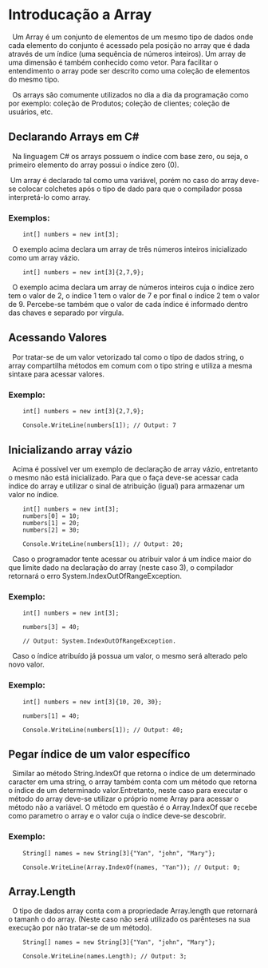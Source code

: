 # Introducação a Array

&nbsp; Um Array é um conjunto de elementos de um mesmo tipo de dados onde cada elemento do conjunto é acessado pela posição no array que é dada através de um índice (uma sequência de números inteiros).  Um array de uma dimensão é também conhecido como vetor. Para facilitar o entendimento o array pode ser descrito como uma coleção de elementos do mesmo tipo.<br>

&nbsp; Os arrays são comumente utilizados no dia a dia da programação como por exemplo: coleção de Produtos; coleção de clientes; coleção de usuários, etc.

## Declarando Arrays em C#

&nbsp; Na linguagem C#  os arrays possuem o índice com base zero, ou seja, o primeiro elemento do array possui o índice zero (0). <br>

&nbsp;Um array é declarado tal como uma variável, porém no caso do array deve-se colocar colchetes após o tipo de dado para que o compilador possa interpretá-lo como array.

### Exemplos:

```
    int[] numbers = new int[3];
```

&nbsp; O exemplo acima declara um array de  três números inteiros inicializado como um array vázio.

```
    int[] numbers = new int[3]{2,7,9};
```

&nbsp; O exemplo acima declara um array de números inteiros cuja o índice zero tem o valor de 2, o índice 1 tem o valor de 7 e por final o índice 2 tem o valor de 9. Percebe-se também que o valor de cada índice é informado dentro das chaves e separado por vírgula.

## Acessando Valores 

&nbsp; Por tratar-se de um valor vetorizado tal como o tipo de dados string, o array compartilha métodos em comum com o tipo string e utiliza a mesma sintaxe para acessar valores.

### Exemplo:

```
    int[] numbers = new int[3]{2,7,9};

    Console.WriteLine(numbers[1]); // Output: 7
```

## Inicializando array vázio

&nbsp; Acima é possível ver um exemplo de declaração de array vázio, entretanto o mesmo não está inicializado. Para que o faça deve-se acessar cada índice do array e utilizar o sinal de atribuição (igual) para armazenar um valor no índice.

```
    int[] numbers = new int[3];
    numbers[0] = 10;
    numbers[1] = 20;
    numbers[2] = 30;

    Console.WriteLine(numbers[1]); // Output: 20;
```

&nbsp; Caso o programador tente acessar ou atribuir valor á um índice maior do que limite dado na declaração do array (neste caso 3), o compilador retornará o erro System.IndexOutOfRangeException.


### Exemplo:

```
    int[] numbers = new int[3];
 
    numbers[3] = 40;

    // Output: System.IndexOutOfRangeException.
```

&nbsp; Caso o índice atribuído já possua um valor, o mesmo será alterado pelo novo valor.

### Exemplo:

```
    int[] numbers = new int[3]{10, 20, 30};
 
    numbers[1] = 40;

    Console.WriteLine(numbers[1]); // Output: 40;
```

## Pegar índice de um valor específico

&nbsp; Similar ao método String.IndexOf que retorna o índice de um determinado caracter em uma string, o array também conta com um método que retorna o índice de um determinado valor.Entretanto, neste caso para executar o método do array deve-se utilizar o próprio nome Array para acessar o método não a variável. O método em questão é o Array.IndexOf que recebe como parametro o array e o valor cuja o índice deve-se descobrir.

### Exemplo:

```
    String[] names = new String[3]{"Yan", "john", "Mary"};
 
    Console.WriteLine(Array.IndexOf(names, "Yan")); // Output: 0;
```

## Array.Length

&nbsp; O tipo de dados array conta com a propriedade Array.length que retornará o tamanh o do array. (Neste caso não será utilizado os parênteses na sua execução por não tratar-se de um método).

```
    String[] names = new String[3]{"Yan", "john", "Mary"};
    
    Console.WriteLine(names.Length); // Output: 3;
```